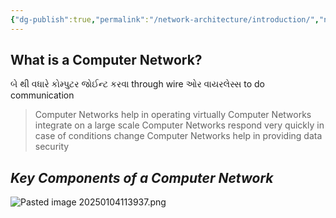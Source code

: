 ```yaml
---
{"dg-publish":true,"permalink":"/network-architecture/introduction/","noteIcon":"","created":"2025-01-04T11:16:58.381+05:30"}
---
```


## What is a Computer Network?
બે થી વધારે કોમ્પુટર જોઈન્ટ કરવા through wire ઓર વાયરલેસ્સ to do communication


>  Computer Networks help in operating virtually
>  Computer Networks integrate on a large scale
>  Computer Networks respond very quickly in case of conditions change
>  Computer Networks help in providing data security


## ***Key Components of a Computer Network***

![Pasted image 20250104113937.png](/img/user/C++/components/Pasted%20image%2020250104113937.png)